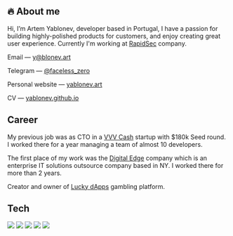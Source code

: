 ## 🔥 About me

Hi, I’m Artem Yablonev, developer based in Portugal, I have a passion for building highly-polished products for customers, and enjoy creating great user experience. Currently I'm working at [RapidSec](https://rapidsec.com) company.

Email — y@blonev.art

Telegram — [@faceless_zero](https://t.me/faceless_zero)

Personal website — [yablonev.art](https://yablonev.art)

CV — [yablonev.github.io](https://yablonev.github.io)

## Career

My previous job was as CTO in a [VVV Cash](https://vvv.cash) startup with $180k Seed round. I worked there for a year managing a team of almost 10 developers.

The first place of my work was the [Digital Edge](https://digitaledge.com) company which is an enterprise IT solutions outsource company based in NY. I worked there for more than 2 years.

Creator and owner of [Lucky dApps](https://lucky-dapps.com) gambling platform.

## Tech
![](https://img.shields.io/badge/OS-Mac_Os_Mojave-informational?style=flat&logo=apple&labelColor=303d50&logoColor=white&color=475a75)
![](https://img.shields.io/badge/Code-JavaScript-informational?style=flat&logo=javascript&labelColor=303d50&logoColor=white&color=475a75)
![](https://img.shields.io/badge/Shell-Bash-informational?style=flat&logo=gnu-bash&labelColor=303d50&logoColor=white&color=475a75)
![](https://img.shields.io/badge/Editor-VS_Code-informational?style=flat&logo=visual-studio-code&labelColor=303d50&logoColor=white&color=475a75)
![](https://img.shields.io/badge/Design-Photoshop-informational?style=flat&logo=Adobe-Photoshop&labelColor=303d50&logoColor=white&color=475a75)
